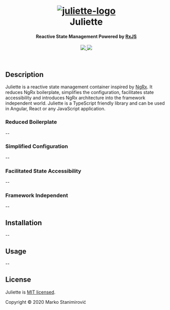 <h1 align="center">
  <a href="https://imgbb.com/"><img src="https://i.ibb.co/jDs1CB3/juliette-logo.jpg" alt="juliette-logo" border="0"></a>
  <br>
  Juliette
</h1>

<h4 align="center">
  Reactive State Management Powered by <a href="https://rxjs-dev.firebaseapp.com/" target="_blank">RxJS</a>
</h4>

<p align="center">
  <a href="./LICENSE" target="_blank">
    <img src="https://img.shields.io/badge/license-MIT-blue.svg">
  </a>
  <a href="https://badge.fury.io/js/juliette" target="_blank">
      <img src="https://badge.fury.io/js/juliette.svg">
  </a>
</p>

<br>

<h2>Description</h2>

Juliette is a reactive state management container inspired by <a href="https://ngrx.io/" target="_blank">NgRx</a>.
It reduces NgRx boilerplate, simplifies the configuration, facilitates state accessibility
and introduces NgRx architecture into the framework independent world.
Juliette is a TypeScript friendly library and can be used in Angular,
React or any JavaScript application.

<h3>Reduced Boilerplate</h3>

--

<h3>Simplified Configuration</h3>

--

<h3>Facilitated State Accessibility</h3>

--

<h3>Framework Independent</h3>

--

<h2>Installation</h2>

--

<h2>Usage</h2>

--

<h2>License</h2>

Juliette is <a href="./LICENCE" target="_blank">MIT licensed</a>.

Copyright © 2020 Marko Stanimirović
